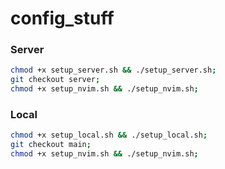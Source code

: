 # config_stuff
### Server
```bash
chmod +x setup_server.sh && ./setup_server.sh;
git checkout server;
chmod +x setup_nvim.sh && ./setup_nvim.sh;
```

### Local 
```bash
chmod +x setup_local.sh && ./setup_local.sh;
git checkout main;
chmod +x setup_nvim.sh && ./setup_nvim.sh;
```

